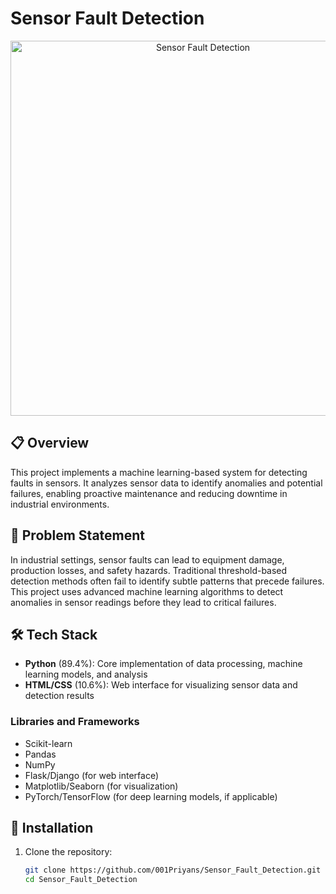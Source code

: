 # Sensor Fault Detection

<p align="center">
  <img src="https://raw.githubusercontent.com/001Priyans/Sensor_Fault_Detection/main/assets/sensor.png" alt="Sensor Fault Detection" width="600" onerror="this.onerror=null; this.src='https://img.freepik.com/free-vector/circuit-board-technology-banner-blue-tone_1017-32941.jpg'">
</p>

## 📋 Overview

This project implements a machine learning-based system for detecting faults in sensors. It analyzes sensor data to identify anomalies and potential failures, enabling proactive maintenance and reducing downtime in industrial environments.

## 🎯 Problem Statement

In industrial settings, sensor faults can lead to equipment damage, production losses, and safety hazards. Traditional threshold-based detection methods often fail to identify subtle patterns that precede failures. This project uses advanced machine learning algorithms to detect anomalies in sensor readings before they lead to critical failures.

## 🛠️ Tech Stack

- **Python** (89.4%): Core implementation of data processing, machine learning models, and analysis
- **HTML/CSS** (10.6%): Web interface for visualizing sensor data and detection results

### Libraries and Frameworks
- Scikit-learn
- Pandas
- NumPy
- Flask/Django (for web interface)
- Matplotlib/Seaborn (for visualization)
- PyTorch/TensorFlow (for deep learning models, if applicable)

## 🚀 Installation

1. Clone the repository:
   ```bash
   git clone https://github.com/001Priyans/Sensor_Fault_Detection.git
   cd Sensor_Fault_Detection

